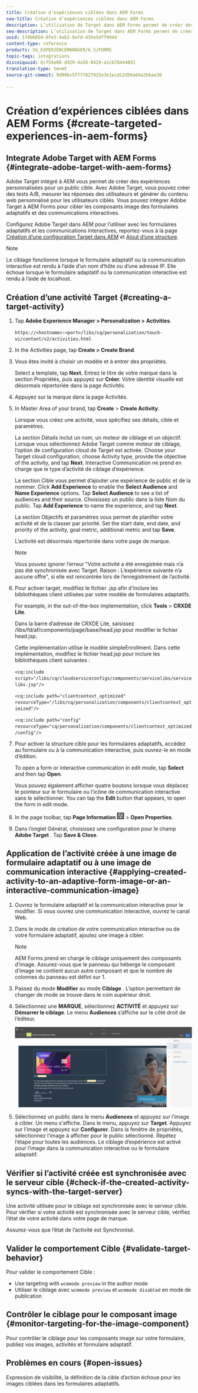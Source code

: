 ```yaml
---
title: Création d’expériences ciblées dans AEM Forms
seo-title: Création d’expériences ciblées dans AEM Forms
description: L’utilisation de Target dans AEM Forms permet de créer des expériences personnalisées pour les clients ciblés.
seo-description: L’utilisation de Target dans AEM Forms permet de créer des expériences personnalisées pour les clients ciblés.
uuid: 174b6054-8fe3-4ab2-8afd-435e5dff9044
content-type: reference
products: SG_EXPERIENCEMANAGER/6.5/FORMS
topic-tags: integrations
discoiquuid: 6cf54a08-d429-4a58-8429-a1cb784448d1
translation-type: tm+mt
source-git-commit: 9d90bc5f77f827925e3e1ecd12d56a94a2bbae30

---
```



# Création d’expériences ciblées dans AEM Forms {#create-targeted-experiences-in-aem-forms}

## Integrate Adobe Target with AEM Forms {#integrate-adobe-target-with-aem-forms}

Adobe Target intégré à AEM vous permet de créer des expériences personnalisées pour un public cible. Avec Adobe Target, vous pouvez créer des tests A/B, mesurer les réponses des utilisateurs et générer du contenu web personnalisé pour les utilisateurs ciblés. Vous pouvez intégrer Adobe Target à AEM Forms pour cibler les composants image des formulaires adaptatifs et des communications interactives.

Configurez Adobe Target dans AEM pour l’utiliser avec les formulaires adaptatifs et les communications interactives, reportez-vous à la page [Création d’une configuration Target dans AEM](/help/sites-administering/target.md) et [Ajout d’une structure](/help/sites-administering/target.md).

>[!NOTE]
>
>Le ciblage fonctionne lorsque le formulaire adaptatif ou la communication interactive est rendu à l’aide d’un nom d’hôte ou d’une adresse IP. Elle échoue lorsque le formulaire adaptatif ou la communication interactive est rendu à l’aide de localhost.

## Création d’une activité Target {#creating-a-target-activity}

1. Tap **Adobe Experience Manager > Personalization > Activities**.

   `https://<hostname>:<port>/libs/cq/personalization/touch-ui/content/v2/activities.html`

1. In the Activities page, tap **Create > Create Brand**.
1. Vous êtes invité à choisir un modèle et à entrer des propriétés.

   Select a template, tap **Next.** Entrez le titre de votre marque dans la section Propriétés, puis appuyez sur **Créer.**
Votre identité visuelle est désormais répertoriée dans la page Activités.

1. Appuyez sur la marque dans la page Activités.
1. In Master Area of your brand, tap **Create** > **Create Activity**.

   Lorsque vous créez une activité, vous spécifiez ses détails, cible et paramètres.

   La section Détails inclut un nom, un moteur de ciblage et un objectif. Lorsque vous sélectionnez Adobe Target comme moteur de ciblage, l’option de configuration cloud de Target est activée. Choose your Target cloud configuration, choose Activity type, provide the objective of the activity, and tap **Next**. Interactive Communication ne prend en charge que le type d’activité de ciblage d’expérience.

   La section Cible vous permet d’ajouter une expérience de public et de la nommer. Click **Add Experience** to enable the **Select Audience** and **Name Experience** options. Tap **Select Audience** to see a list of audiences and their source. Choisissez un public dans la liste Nom du public. Tap **Add Experience** to name the experience, and tap **Next**.

   La section Objectifs et paramètres vous permet de planifier votre activité et de la classer par priorité. Set the start date, end date, and priority of the activity, goal metric, additional metric and tap **Save**.

   L’activité est désormais répertoriée dans votre page de marque.

   >[!NOTE]
   >
   >Vous pouvez ignorer l’erreur &quot;Votre activité a été enregistrée mais n’a pas été synchronisée avec Target. Raison : L’expérience suivante n’a aucune offre&quot;, si elle est rencontrée lors de l’enregistrement de l’activité.

1. Pour activer target, modifiez le fichier .jsp afin d’inclure les bibliothèques client utilisées par votre modèle de formulaires adaptatifs.

   For example, in the out-of-the-box implementation, click **Tools** >  **CRXDE Lite**.

   Dans la barre d’adresse de CRXDE Lite, saisissez /libs/fd/af/components/page/base/head.jsp pour modifier le fichier head.jsp.

   Cette implémentation utilise le modèle simpleEnrollment. Dans cette implémentation, modifiez le fichier head.jsp pour inclure les bibliothèques client suivantes :

   `<cq:include script="/libs/cq/cloudserviceconfigs/components/servicelibs/servicelibs.jsp"/>`

   `<cq:include path="clientcontext_optimized" resourceType="/libs/cq/personalization/components/clientcontext_optimized"/>`

   `<cq:include path="config" resourceType="cq/personalization/components/clientcontext_optimized/config"/>`

1. Pour activer la structure cible pour les formulaires adaptatifs, accédez au formulaire ou à la communication interactive, puis ouvrez-le en mode d’édition.

   To open a form or interactive communication in edit mode, tap **Select** and then tap **Open**.

   Vous pouvez également afficher quatre boutons lorsque vous déplacez le pointeur sur le formulaire ou l’icône de communication interactive sans le sélectionner. You can tap the **Edit** button that appears, to open the form in edit mode.

1. In the page toolbar, tap **Page Information** ![theme-options](assets/theme-options.png) > **Open Properties**.
1. Dans l’onglet Général, choisissez une configuration pour le champ **Adobe Target** . Tap **Save &amp; Close**.

## Application de l’activité créée à une image de formulaire adaptatif ou à une image de communication interactive {#applying-created-activity-to-an-adaptive-form-image-or-an-interactive-communication-image}

1. Ouvrez le formulaire adaptatif et la communication interactive pour le modifier. Si vous ouvrez une communication interactive, ouvrez le canal Web.

1. Dans le mode de création de votre communication interactive ou de votre formulaire adaptatif, ajoutez une image à cibler.

   >[!NOTE]
   >
   >AEM Forms prend en charge le ciblage uniquement des composants d’image. Assurez-vous que le panneau qui héberge le composant d’image ne contient aucun autre composant et que le nombre de colonnes du panneau est défini sur 1.

1. Passez du mode **Modifier** au mode **Ciblage** . L’option permettant de changer de mode se trouve dans le coin supérieur droit.
1. Sélectionnez une **MARQUE**, sélectionnez **ACTIVITÉ** et appuyez sur **Démarrer le ciblage**. Le menu **Audiences** s’affiche sur le côté droit de l’éditeur.

   ![ciblage-menu](assets/targeting-menu.png)

1. Sélectionnez un public dans le menu **Audiences** et appuyez sur l’image à cibler. Un menu s&#39;affiche. Dans le menu, appuyez sur **Target**. Appuyez sur l’image et appuyez sur **Configurer**. Dans la fenêtre de propriétés, sélectionnez l’image à afficher pour le public sélectionné. Répétez l’étape pour toutes les audiences. Le ciblage d’expérience est activé pour l’image dans la communication interactive ou le formulaire adaptatif.

## Vérifier si l’activité créée est synchronisée avec le serveur cible {#check-if-the-created-activity-syncs-with-the-target-server}

Une activité utilisée pour le ciblage est synchronisée avec le serveur cible. Pour vérifier si votre activité est synchronisée avec le serveur cible, vérifiez l’état de votre activité dans votre page de marque.

Assurez-vous que l’état de l’activité est Synchronisé.

## Valider le comportement Cible {#validate-target-behavior}

Pour valider le comportement Cible :

* Use targeting with `wcmmode preview` in the author mode
* Utiliser le ciblage avec `wcmmode preview` et `wcmmode disabled` en mode de publication

## Contrôler le ciblage pour le composant image {#monitor-targeting-for-the-image-component}

Pour contrôler le ciblage pour les composants image sur votre formulaire, publiez vos images, activités et formulaire adaptatif.

## Problèmes en cours {#open-issues}

Expression de visibilité, la définition de la cible d’action échoue pour les images ciblées dans les formulaires adaptatifs.
